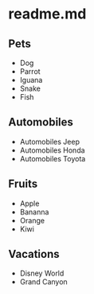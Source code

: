 # **readme.md**

## Pets

* Dog
* Parrot
* Iguana
* Snake
* Fish

## Automobiles

* Automobiles Jeep
* Automobiles Honda
* Automobiles Toyota

## Fruits

* Apple
* Bananna
* Orange
* Kiwi

## Vacations

* Disney World
* Grand Canyon
